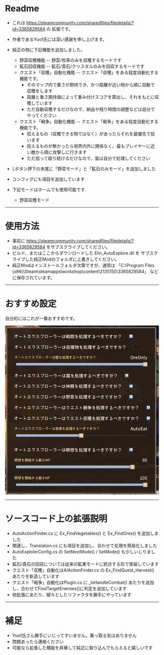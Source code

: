 # Readme
* これは https://steamcommunity.com/sharedfiles/filedetails/?id=3365829584 の 拡張です。
* 作者であるYuof氏には深い感謝を申し上げます。
* 純正の物に下記機能を追加しました。
  * 野菜収穫機能 -- 野菜/牧草のみを収穫するモードです
  * 鉱石回収機能 -- 鉱石/貴石/クリスタルのみを回収するモードです
  * クエスト「収穫」自動化機能 -- クエスト「収穫」をある程度自動化する機能です。
    * そのマップ内で重さが期待でき、かつ距離が近い物から順に自動で収穫をします
    * 距離と重さ期待値によって重み付けスコアを算出し、それをもとに収穫しています
    * ただ自動収穫するだけなので、納品や残り時間の調整などは自分でやってください
  * クエスト「戦争」自動化機能 -- クエスト「戦争」をある程度自動化する機能です。
    * 拾えるもの（収穫できる物ではなく）があったらそれを最優先で拾います
    * 拾えるものが無かったら視界内外に関係なく、最もプレイヤーに近い敵から順に攻撃しに行きます
    * ただ拾って殴り続けるだけなので、笛は自分で処理してください

* Lボタン押下の末尾に「野菜モード」と「鉱石のみモード」を追加しました
* コンフィグにも項目を追加しています
* 下記モードはホームでも使用可能です
  * 野菜収穫モード

---

# 使用方法
* 事前に https://steamcommunity.com/sharedfiles/filedetails/?id=3365829584 をサブスクライブしてください。
* ビルド、またはここからダウンロードした Elin_AutoExplore.dll を サブスクライブした純正Modのフォルダに上書きしてください。
* 純正Modはインストールフォルダ次第ですが、通常は 「C:\Program Files (x86)\Steam\steamapps\workshop\content\2135150\3365829584」 などに保存されています。

---

# おすすめ設定
自分的にはこれが一番おすすめです。

![](recommend_cfg.png)

---

# ソースコード上の拡張説明
* AutoActionFinder.cs に Ex_FindVegetables() と Ex_FindOres() を追加しました
* 関連し、Translation.cs にも項目を追加し、合わせて処理を簡易化しました
* AutoExplolerConfig.cs の SetNextMode() / SetMode() も少しいじりました
* 鉱石/貴石の回収については従来の鉱業モードに統合する形で実装しています
* クエスト「収穫」自動化はAIActionFinder.cs の Ex_FindQuest_Harvest() あたりを新造しています
* クエスト「戦争」自動化はPlugin.cs に _IsHandleCombat() あたりを追加し、合わせてFindTargetEnemies()に判定を追加しています
* 他拡張にあたり、細々としたリファクタを勝手にやっています

---

# 補足
* Yuof氏さん勝手にいじってすいません。乗っ取る気はありません
* 問題あったら連絡ください
* 可能なら拡張した機能を昇華して純正に取り込んでもらえると嬉しいです

